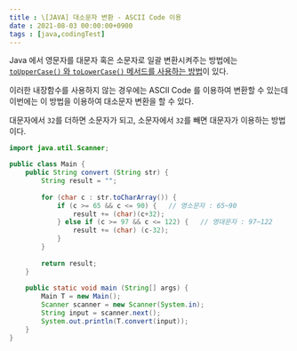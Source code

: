 ```yaml
---
title : \[JAVA] 대소문자 변환 - ASCII Code 이용
date : 2021-08-03 00:00:00+0900
tags : [java,codingTest]
---
```


Java 에서 영문자를 대문자 혹은 소문자로 일괄 변환시켜주는 방법에는 [`toUpperCase()` 와 `toLowerCase()` 메서드를 사용하는 방법](/java-toUpperCase-toLowerCase)이 있다.   

이러한 내장함수를 사용하지 않는 경우에는 ASCII Code 를 이용하여 변환할 수 있는데 이번에는 이 방법을 이용하여 대소문자 변환을 할 수 있다.

대문자에서 `32`를 더하면 소문자가 되고, 소문자에서 `32`를 빼면 대문자가 이용하는 방법이다.

```java
import java.util.Scanner;

public class Main {
    public String convert (String str) {
        String result = "";
        
        for (char c : str.toCharArray()) {
            if (c >= 65 && c <= 90) {   // 영소문자 : 65~90
                result += (char)(c+32);
            } else if (c >= 97 && c <= 122) {   // 영대문자 : 97~122 
                result += (char) (c-32);
            }
        }
        
        return result;
    }
    
    public static void main (String[] args) {
        Main T = new Main();
        Scanner scanner = new Scanner(System.in);
        String input = scanner.next();
        System.out.println(T.convert(input));
    }
}
```